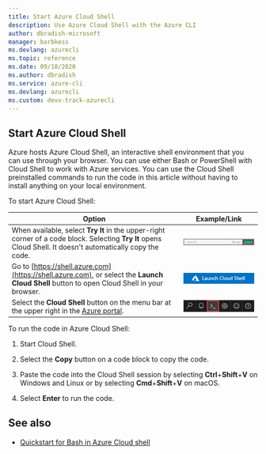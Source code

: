 ```yaml
---
title: Start Azure Cloud Shell
description: Use Azure Cloud Shell with the Azure CLI
author: dbradish-microsoft
manager: barbkess
ms.devlang: azurecli
ms.topic: reference
ms.date: 09/10/2020
ms.author: dbradish
ms.service: azure-cli
ms.devlang: azurecli
ms.custom: devx-track-azurecli
---
```


## Start Azure Cloud Shell

Azure hosts Azure Cloud Shell, an interactive shell environment that you can use through your browser. You can use either Bash or PowerShell with Cloud Shell to work with Azure services. You can use the Cloud Shell preinstalled commands to run the code in this article without having to install anything on your local environment.

To start Azure Cloud Shell:

| Option | Example/Link |
|-----------------------------------------------|---|
| When available, select **Try It** in the upper-right corner of a code block. Selecting **Try It** opens Cloud Shell.  It doesn't automatically copy the code. | ![Example of Try It for Azure Cloud Shell](./media/cloud-shell-try-it/cli-try-it.png) |
| Go to [https://shell.azure.com](https://shell.azure.com), or select the **Launch Cloud Shell** button to open Cloud Shell in your browser. | [![Launch Cloud Shell in a new window](media/cloud-shell-try-it/launch-cloud-shell.png)](https://shell.azure.com) |
| Select the **Cloud Shell** button on the menu bar at the upper right in the [Azure portal](https://portal.azure.com). | ![Cloud Shell button in the Azure portal](./media/cloud-shell-try-it/cloud-shell-menu.png) |

To run the code in Azure Cloud Shell:

1. Start Cloud Shell.

1. Select the **Copy** button on a code block to copy the code.

1. Paste the code into the Cloud Shell session by selecting **Ctrl**+**Shift**+**V** on Windows and Linux or by selecting **Cmd**+**Shift**+**V** on macOS.

1. Select **Enter** to run the code.

## See also

* [Quickstart for Bash in Azure Cloud shell](/azure/cloud-shell/quickstart)
